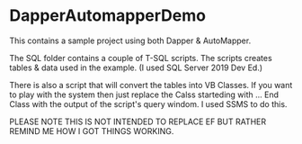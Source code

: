 # DapperAutomapperDemo

This contains a sample project using both Dapper & AutoMapper.

The SQL folder contains a couple of T-SQL scripts. The scripts creates tables & data used in the example. (I used SQL Server 2019 Dev Ed.)

There is also a script that will convert the tables into VB Classes. If you want to play with the system then just replace the Calss starteding with <Table XXXX> ... End Class with the output of the script's query windom. I used SSMS to do this.

PLEASE NOTE THIS IS NOT INTENDED TO REPLACE EF BUT RATHER REMIND ME HOW I GOT THINGS WORKING.

